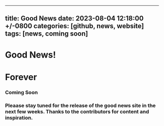 
---
title: Good News
date: 2023-08-04 12:18:00 +/-0800
categories: [github, news, website]
tags: [news, coming soon]
---

# Good News! 
# Forever

### Coming Soon

### Pleaase stay tuned for the release of the good news site in the next few weeks. Thanks to the contributors for content and inspiration.

